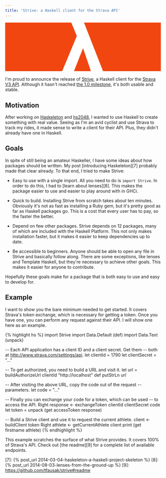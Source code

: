 ```yaml
---
title: 'Strive: a Haskell client for the Strava API'
---
```


![Strive logo][1]

I'm proud to announce the release of [Strive][2], a Haskell client for the
[Strava V3 API][3]. Although it hasn't reached [the 1.0 milestone][4], it's
both usable and stable.

## Motivation

After working on [Haskeleton][5] and [hs2048][6], I wanted to use Haskell to
create something with real value. Seeing as I'm an avid cyclist and use Strava
to track my rides, it made sense to write a client for their API. Plus, they
didn't already have one in Haskell.

## Goals

In spite of still being an amateur Haskeller, I have some ideas about how
packages should be written. My post [introducing Haskeleton][7] probably made
that clear already. To that end, I tried to make Strive:

- Easy to use with a single import. All you need to do is `import Strive`. In
  order to do this, I had to [learn about lenses][8]. This makes the package
  easier to use and easier to play around with in GHCi.

- Quick to build. Installing Strive from scratch takes about ten minutes.
  Obviously it's not as fast as installing a Ruby gem, but it's pretty good as
  far as Haskell packages go. This is a cost that every user has to pay, so the
  faster the better.

- Depend on few other packages. Strive depends on 12 packages, many of which are
  included with the Haskell Platform. This not only makes installation faster,
  but it makes it easier to keep dependencies up to date.

- Be accessible to beginners. Anyone should be able to open any file in Strive
  and basically follow along. There are some exceptions, like lenses and
  Template Haskell, but they're necessary to achieve other goals. This makes it
  easier for anyone to contribute.

Hopefully these goals make for a package that is both easy to use and easy to
develop for.

## Example

I want to show you the bare minimum needed to get started. It covers Strava's
token exchange, which is necessary for getting a token. Once you have one, you
can perform any request against their API. I will show one here as an example.

{% highlight hs %}
import Strive
import Data.Default (def)
import Data.Text (unpack)

-- Each API application has a client ID and a client secret. Get them
-- both at <http://www.strava.com/settings/api>.
let clientId = 1790
let clientSecret = "..."

-- To get authorized, you need to build a URL and visit it.
let url = buildAuthorizeUrl clientId "http://localhost" def
putStrLn url

-- After visiting the above URL, copy the code out of the request
-- parameters.
let code = "..."

-- Finally you can exchange your code for a token, which can be used
-- to access the API.
Right response <- exchangeToken clientId clientSecret code
let token = unpack (get accessToken response)

-- Build a Strive client and use it to request the current athlete.
client <- buildClient token
Right athlete <- getCurrentAthlete client
print (get firstname athlete)
{% endhighlight %}

This example scratches the surface of what Strive provides. It covers 100% of
Strava's API. Check out [the readme][9] for a complete list of available
endpoints.

[1]: /static/images/2014/08/11/strive.png
[2]: https://github.com/tfausak/strive
[3]: http://strava.github.io/api/
[4]: https://github.com/tfausak/strive/milestones/v1.0.0
[5]: https://github.com/tfausak/haskeleton
[6]: https://github.com/tfausak/hs2048
[7]: {% post_url 2014-03-04-haskeleton-a-haskell-project-skeleton %}
[8]: {% post_url 2014-08-03-lenses-from-the-ground-up %}
[9]: https://github.com/tfausak/strive#readme
